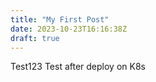 ```yaml
---
title: "My First Post"
date: 2023-10-23T16:16:38Z
draft: true
---
```

Test123
Test after deploy on K8s
